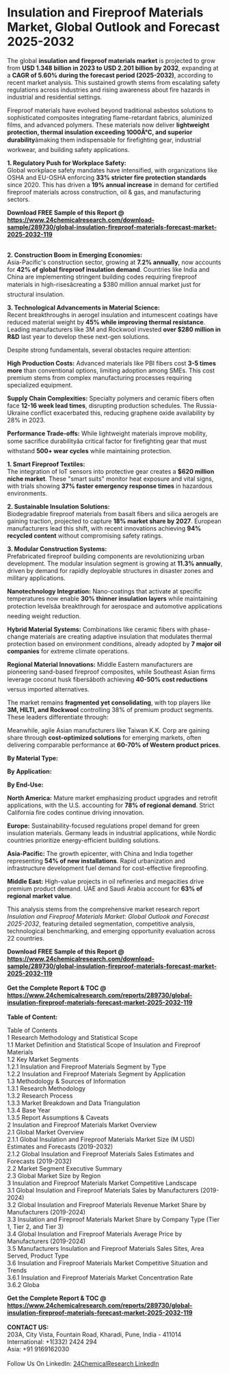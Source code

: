 <h1>Insulation and Fireproof Materials Market, Global Outlook and Forecast 2025-2032</h1><p>The global <strong>insulation and fireproof materials market</strong> is projected to grow from <strong>USD 1.348 billion in 2023 to USD 2.201 billion by 2032</strong>, expanding at a <strong>CAGR of 5.60% during the forecast period (2025-2032)</strong>, according to recent market analysis. This sustained growth stems from escalating safety regulations across industries and rising awareness about fire hazards in industrial and residential settings.</p><p>Fireproof materials have evolved beyond traditional asbestos solutions to sophisticated composites integrating flame-retardant fabrics, aluminized films, and advanced polymers. These materials now deliver <strong>lightweight protection, thermal insulation exceeding 1000Â°C, and superior durability</strong>âmaking them indispensable for firefighting gear, industrial workwear, and building safety applications.</p><p><strong>1. Regulatory Push for Workplace Safety:</strong><br>
Global workplace safety mandates have intensified, with organizations like OSHA and EU-OSHA enforcing <strong>33% stricter fire protection standards</strong> since 2020. This has driven a <strong>19% annual increase</strong> in demand for certified fireproof materials across construction, oil &amp; gas, and manufacturing sectors.</p><div><b>Download FREE Sample of this Report @ 
            <a href="https://www.24chemicalresearch.com/download-sample/289730/global-insulation-fireproof-materials-forecast-market-2025-2032-119">
            https://www.24chemicalresearch.com/download-sample/289730/global-insulation-fireproof-materials-forecast-market-2025-2032-119</a></b></div><br><p><strong>2. Construction Boom in Emerging Economies:</strong><br>
Asia-Pacific's construction sector, growing at <strong>7.2% annually</strong>, now accounts for <strong>42% of global fireproof insulation demand</strong>. Countries like India and China are implementing stringent building codes requiring fireproof materials in high-risesâcreating a $380 million annual market just for structural insulation.</p><p><strong>3. Technological Advancements in Material Science:</strong><br>
Recent breakthroughs in aerogel insulation and intumescent coatings have reduced material weight by <strong>45% while improving thermal resistance</strong>. Leading manufacturers like 3M and Rockwool invested <strong>over $280 million in R&amp;D</strong> last year to develop these next-gen solutions.</p><p>Despite strong fundamentals, several obstacles require attention:</p><p><strong>High Production Costs:</strong> Advanced materials like PBI fibers cost <strong>3-5 times more</strong> than conventional options, limiting adoption among SMEs. This cost premium stems from complex manufacturing processes requiring specialized equipment.</p><p><strong>Supply Chain Complexities:</strong> Specialty polymers and ceramic fibers often face <strong>12-16 week lead times</strong>, disrupting production schedules. The Russia-Ukraine conflict exacerbated this, reducing graphene oxide availability by 28% in 2023.</p><p><strong>Performance Trade-offs:</strong> While lightweight materials improve mobility, some sacrifice durabilityâa critical factor for firefighting gear that must withstand <strong>500+ wear cycles</strong> while maintaining protection.</p><p><strong>1. Smart Fireproof Textiles:</strong><br>
The integration of IoT sensors into protective gear creates a <strong>$620 million niche market</strong>. These "smart suits" monitor heat exposure and vital signs, with trials showing <strong>37% faster emergency response times</strong> in hazardous environments.</p><p><strong>2. Sustainable Insulation Solutions:</strong><br>
Biodegradable fireproof materials from basalt fibers and silica aerogels are gaining traction, projected to capture <strong>18% market share by 2027</strong>. European manufacturers lead this shift, with recent innovations achieving <strong>94% recycled content</strong> without compromising safety ratings.</p><p><strong>3. Modular Construction Systems:</strong><br>
Prefabricated fireproof building components are revolutionizing urban development. The modular insulation segment is growing at <strong>11.3% annually</strong>, driven by demand for rapidly deployable structures in disaster zones and military applications.</p><p><strong>Nanotechnology Integration:</strong> Nano-coatings that activate at specific temperatures now enable <strong>30% thinner insulation layers</strong> while maintaining protection levelsâa breakthrough for aerospace and automotive applications needing weight reduction.</p><p><strong>Hybrid Material Systems:</strong> Combinations like ceramic fibers with phase-change materials are creating adaptive insulation that modulates thermal protection based on environment conditions, already adopted by <strong>7 major oil companies</strong> for extreme climate operations.</p><p><strong>Regional Material Innovations:</strong> Middle Eastern manufacturers are pioneering sand-based fireproof composites, while Southeast Asian firms leverage coconut husk fibersâboth achieving <strong>40-50% cost reductions</strong> versus imported alternatives.</p><p>The market remains <strong>fragmented yet consolidating</strong>, with top players like <strong>3M, HILTI, and Rockwool</strong> controlling 38% of premium product segments. These leaders differentiate through:</p><p>Meanwhile, agile Asian manufacturers like Taiwan K.K. Corp are gaining share through <strong>cost-optimized solutions</strong> for emerging markets, often delivering comparable performance at <strong>60-70% of Western product prices</strong>.</p><p><strong>By Material Type:</strong></p><p><strong>By Application:</strong></p><p><strong>By End-Use:</strong></p><p><strong>North America:</strong> Mature market emphasizing product upgrades and retrofit applications, with the U.S. accounting for <strong>78% of regional demand</strong>. Strict California fire codes continue driving innovation.</p><p><strong>Europe:</strong> Sustainability-focused regulations propel demand for green insulation materials. Germany leads in industrial applications, while Nordic countries prioritize energy-efficient building solutions.</p><p><strong>Asia-Pacific:</strong> The growth epicenter, with China and India together representing <strong>54% of new installations</strong>. Rapid urbanization and infrastructure development fuel demand for cost-effective fireproofing.</p><p><strong>Middle East:</strong> High-value projects in oil refineries and megacities drive premium product demand. UAE and Saudi Arabia account for <strong>63% of regional market value</strong>.</p><p>This analysis stems from the comprehensive market research report <em>Insulation and Fireproof Materials Market: Global Outlook and Forecast 2025-2032</em>, featuring detailed segmentation, competitive analysis, technological benchmarking, and emerging opportunity evaluation across 22 countries.</p><div><b>Download FREE Sample of this Report @ 
            <a href="https://www.24chemicalresearch.com/download-sample/289730/global-insulation-fireproof-materials-forecast-market-2025-2032-119">
            https://www.24chemicalresearch.com/download-sample/289730/global-insulation-fireproof-materials-forecast-market-2025-2032-119</a></b></div><br><div><b>Get the Complete Report & TOC @ 
            <a href="https://www.24chemicalresearch.com/reports/289730/global-insulation-fireproof-materials-forecast-market-2025-2032-119">
            https://www.24chemicalresearch.com/reports/289730/global-insulation-fireproof-materials-forecast-market-2025-2032-119</a></b></div><br>
            <b>Table of Content:</b><p>Table of Contents<br />
1 Research Methodology and Statistical Scope<br />
1.1 Market Definition and Statistical Scope of Insulation and Fireproof Materials<br />
1.2 Key Market Segments<br />
1.2.1 Insulation and Fireproof Materials Segment by Type<br />
1.2.2 Insulation and Fireproof Materials Segment by Application<br />
1.3 Methodology & Sources of Information<br />
1.3.1 Research Methodology<br />
1.3.2 Research Process<br />
1.3.3 Market Breakdown and Data Triangulation<br />
1.3.4 Base Year<br />
1.3.5 Report Assumptions & Caveats<br />
2 Insulation and Fireproof Materials Market Overview<br />
2.1 Global Market Overview<br />
2.1.1 Global Insulation and Fireproof Materials Market Size (M USD) Estimates and Forecasts (2019-2032)<br />
2.1.2 Global Insulation and Fireproof Materials Sales Estimates and Forecasts (2019-2032)<br />
2.2 Market Segment Executive Summary<br />
2.3 Global Market Size by Region<br />
3 Insulation and Fireproof Materials Market Competitive Landscape<br />
3.1 Global Insulation and Fireproof Materials Sales by Manufacturers (2019-2024)<br />
3.2 Global Insulation and Fireproof Materials Revenue Market Share by Manufacturers (2019-2024)<br />
3.3 Insulation and Fireproof Materials Market Share by Company Type (Tier 1, Tier 2, and Tier 3)<br />
3.4 Global Insulation and Fireproof Materials Average Price by Manufacturers (2019-2024)<br />
3.5 Manufacturers Insulation and Fireproof Materials Sales Sites, Area Served, Product Type<br />
3.6 Insulation and Fireproof Materials Market Competitive Situation and Trends<br />
3.6.1 Insulation and Fireproof Materials Market Concentration Rate<br />
3.6.2 Globa</p><div><b>Get the Complete Report & TOC @ 
            <a href="https://www.24chemicalresearch.com/reports/289730/global-insulation-fireproof-materials-forecast-market-2025-2032-119">
            https://www.24chemicalresearch.com/reports/289730/global-insulation-fireproof-materials-forecast-market-2025-2032-119</a></b></div><br><b>CONTACT US:</b><br>
            203A, City Vista, Fountain Road, Kharadi, Pune, India - 411014<br>
            International: +1(332) 2424 294<br>
            Asia: +91 9169162030 <br><br>
            Follow Us On LinkedIn: <a href="https://www.linkedin.com/company/24chemicalresearch/">24ChemicalResearch LinkedIn</a>